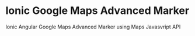 # Ionic Google Maps Advanced Marker
 Ionic Angular Google Maps Advanced Marker using Maps Javasvript API
